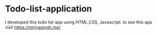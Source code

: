 # Todo-list-application
I developed this todo list app using HTML,CSS, Javascript. to see this app visit https://imriyasingh.me/
